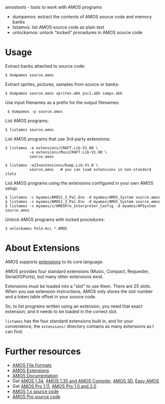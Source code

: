 amostools - tools to work with AMOS programs

* dumpamos: extract the contents of AMOS source code and memory banks
* listamos: list AMOS source code as plain text
* unlockamos: unlock "locked" procedures in AMOS source code

Usage
=====

Extract banks attached to source code:

    $ dumpamos source.amos

Extract sprites, pictures, samples from source or banks:
    
    $ dumpamos source.amos sprites.abk pic1.abk samps.abk

Use input filenames as a prefix for the output filenames:

     $ dumpamos -p source.amos

List AMOS programs:

    $ listamos source.amos

List AMOS programs that use 3rd-party extensions:

    $ listamos -e extensions/CRAFT.Lib-V1.00 \
               -e extensions/MusiCRAFT.Lib-V1.00 \
               source.amos
    
    $ listamos -e23=extensions/Dump.Lib-V1.0 \
               source.amos   # you can load extensions in non-standard slots

List AMOS programs using the extensions configured in your own AMOS setup:

    $ listamos -c myamos/AMOS1_3_Pal.Env -d myamos/AMOS_System source.amos
    $ listamos -c myamos/AMOS1_3_Pal.Env -d myamos/AMOS_System source.amos
    $ listamos -c myamos/s/AMOSPro_Interpreter_Config -d myamos/APSystem source.amos

Unlock AMOS programs with locked procedures:

    $ unlockamos Fold.Acc *.AMOS

About Extensions
================

AMOS supports [extensions](https://www.exotica.org.uk/wiki/AMOS_extensions) to its core language.

AMOS provides four standard extensions (Music, Compact, Requester, Serial/IOPorts),
but many other extensions exist.

Extensions must be loaded into a "slot" to use them. There are 25
slots.  When you use extension instructions, AMOS only stores the slot
number and a token table offset in your source code.

So, to list programs written using an extension, you need that exact
extension, and it needs to be loaded in the correct slot.

`listamos` has the four standard extensions built in, and for your
convenience, the `extensions/` directory contains as many extensions
as I can find.

Further resources
=================

* [AMOS File Formats](https://www.exotica.org.uk/wiki/AMOS_file_formats)
* [AMOS Extensions](https://www.exotica.org.uk/wiki/AMOS_extensions)
* [AMOS Documentation](https://gitlab.com/amigasourcecodepreservation/amos-classic-documentation)
* Get [AMOS 1.34](http://amr.abime.net/issue_198_coverdisk), [AMOS 1.35 and AMOS Compiler](http://amr.abime.net/issue_602_coverdisks), [AMOS 3D](http://amr.abime.net/issue_505_coverdisks), [Easy AMOS](http://amr.abime.net/issue_530_coverdisks)
* Get [AMOS Pro 1.11](http://amr.abime.net/issue_530_coverdisks), [AMOS Pro 1.0 and 2.0](http://www.classicamiga.com/content/view/5027/175/)
* [AMOS 1.x source code](https://web.archive.org/web/20071130053321/http://clickteam.com/eng/downloadcenter.php?i=58)
* [AMOS Pro source code](https://github.com/AMOSFactory/AMOSProfessional)

